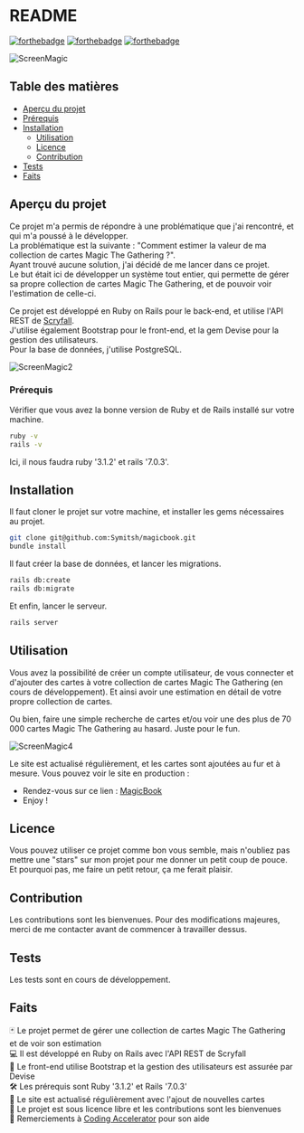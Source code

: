 # README
[![forthebadge](https://forthebadge.com/images/badges/made-with-ruby.svg)](https://forthebadge.com)
[![forthebadge](https://forthebadge.com/images/badges/open-source.svg)](https://forthebadge.com)
[![forthebadge](https://forthebadge.com/images/badges/built-with-love.svg)](https://forthebadge.com)

![ScreenMagic](https://user-images.githubusercontent.com/85675011/198518511-894576e4-4b1e-43e4-938c-3099b2c7507c.png)

## Table des matières

- [Aperçu du projet](#aperçu-du-projet)
- [Prérequis](#prérequis)
- [Installation](#installation)
  - [Utilisation](#utilisation)
  - [Licence](#licence)
  - [Contribution](#contribution)
- [Tests](#tests)
- [Faits](#faits)

## Aperçu du projet

Ce projet m'a permis de répondre à une problématique que j'ai rencontré, et qui m'a poussé à le développer.  
La problématique est la suivante : "Comment estimer la valeur de ma collection de cartes Magic The Gathering ?".  
Ayant trouvé aucune solution, j'ai décidé de me lancer dans ce projet.  
Le but était ici de développer un système tout entier, qui permette de gérer sa propre collection de cartes Magic The Gathering, et de pouvoir voir l'estimation de celle-ci.

Ce projet est développé en Ruby on Rails pour le back-end, et utilise l'API REST de [Scryfall](https://scryfall.com/).  
J'utilise également Bootstrap pour le front-end, et la gem Devise pour la gestion des utilisateurs.  
Pour la base de données, j'utilise PostgreSQL.

![ScreenMagic2](https://user-images.githubusercontent.com/85675011/198518404-3ec8a18e-a9c3-4805-8c62-c987d0e0cfa9.png)

### Prérequis
Vérifier que vous avez la bonne version de Ruby et de Rails installé sur votre machine.

```bash
ruby -v
rails -v
```
Ici, il nous faudra ruby '3.1.2' et rails '7.0.3'.

## Installation
Il faut cloner le projet sur votre machine,
et installer les gems nécessaires au projet.

```bash
git clone git@github.com:Symitsh/magicbook.git
bundle install
```

Il faut créer la base de données, et lancer les migrations.

```bash
rails db:create
rails db:migrate
```

Et enfin, lancer le serveur.

```bash
rails server
```

## Utilisation

Vous avez la possibilité de créer un compte utilisateur, de vous connecter et d'ajouter des cartes à votre collection de cartes Magic The Gathering (en cours de développement).
Et ainsi avoir une estimation en détail de votre propre collection de cartes.

Ou bien, faire une simple recherche de cartes et/ou voir une des plus de 70 000 cartes Magic The Gathering au hasard. Juste pour le fun.

![ScreenMagic4](https://user-images.githubusercontent.com/85675011/198519157-d78cfd39-bd73-4d9f-b45c-4b1c5a988d86.png)

Le site est actualisé régulièrement, et les cartes sont ajoutées au fur et à mesure.
Vous pouvez voir le site en production :
  - Rendez-vous sur ce lien : [MagicBook](https://www.repairemagic.fr/)
  - Enjoy !

## Licence

Vous pouvez utiliser ce projet comme bon vous semble, mais n'oubliez pas mettre une "stars" sur mon projet pour me donner un petit coup de pouce.
Et pourquoi pas, me faire un petit retour, ça me ferait plaisir.

## Contribution

Les contributions sont les bienvenues.
Pour des modifications majeures, merci de me contacter avant de commencer à travailler dessus.

## Tests

Les tests sont en cours de développement.

## Faits

🃏 Le projet permet de gérer une collection de cartes Magic The Gathering et de voir son estimation  
💻 Il est développé en Ruby on Rails avec l'API REST de Scryfall  
🎨 Le front-end utilise Bootstrap et la gestion des utilisateurs est assurée par Devise  
🛠️ Les prérequis sont Ruby '3.1.2' et Rails '7.0.3'  
🚀 Le site est actualisé régulièrement avec l'ajout de nouvelles cartes  
📝 Le projet est sous licence libre et les contributions sont les bienvenues  
🙏 Remerciements à [Coding Accelerator](https://joincodingnow.com/) pour son aide  
